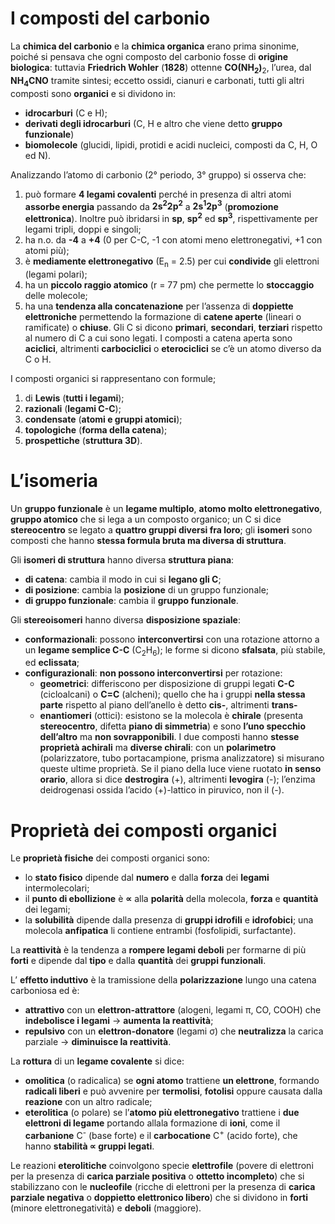 # I composti del carbonio
La **chimica del carbonio** e la **chimica organica** erano prima sinonime, poiché si pensava che ogni composto del carbonio fosse di **origine biologica**: tuttavia **Friedrich Wohler** (**1828**) ottenne **CO(NH<sub>2</sub>)**<sub>2</sub>, l’urea, dal **NH<sub>4</sub>CNO** tramite sintesi; eccetto ossidi, cianuri e carbonati, tutti gli altri composti sono **organici** e si dividono in:
- **idrocarburi** (C e H);
- **derivati degli idrocarburi** (C, H e altro che viene detto **gruppo funzionale**)
- **biomolecole** (glucidi, lipidi, protidi e acidi nucleici, composti da C, H, O ed N).

Analizzando l’atomo di carbonio (2° periodo, 3° gruppo) si osserva che:
1. può formare **4 legami covalenti** perché in presenza di altri atomi **assorbe energia** passando da **2s<sup>2</sup>2p<sup>2</sup>** a **2s<sup>1</sup>2p<sup>3</sup>** (**promozione elettronica**). Inoltre può ibridarsi in **sp**, **sp<sup>2</sup>** ed **sp<sup>3</sup>**, rispettivamente per legami tripli, doppi e singoli;
2. ha n.o. da **\-4** a **+4** (0 per C-C, -1 con atomi meno elettronegativi, +1 con atomi più);
3. è **mediamente elettronegativo** (E<sub>n</sub> = 2.5) per cui **condivide** gli elettroni (legami polari);
4. ha un **piccolo raggio atomico** (r = 77 pm) che permette lo **stoccaggio** delle molecole;
5. ha una **tendenza alla concatenazione** per l’assenza di **doppiette elettroniche** permettendo la formazione di **catene aperte** (lineari o ramificate) o **chiuse**. Gli C si dicono **primari**, **secondari**, **terziari** rispetto al numero di C a cui sono legati. I composti a catena aperta sono **aciclici**, altrimenti **carbociclici** o **eterociclici** se c’è un atomo diverso da C o H.

I composti organici si rappresentano con formule;
1. di **Lewis** (**tutti i legami**);
2. **razionali** (**legami C-C**);
3. **condensate** (**atomi e gruppi atomici**);
4. **topologiche** (**forma della catena**);
5. **prospettiche** (**struttura 3D**).
# L’isomeria
Un **gruppo funzionale** è un **legame multiplo**, **atomo molto elettronegativo**, **gruppo atomico** che si lega a un composto organico; un C si dice **stereocentro** se legato a **quattro gruppi diversi fra loro**; gli **isomeri** sono composti che hanno **stessa formula bruta ma diversa di struttura**.

Gli **isomeri di struttura** hanno diversa **struttura piana**:
- **di catena**: cambia il modo in cui si **legano gli C**;
- **di posizione**: cambia la **posizione** di un gruppo funzionale;
- **di gruppo funzionale**: cambia il **gruppo funzionale**.

Gli **stereoisomeri** hanno diversa **disposizione spaziale**:
- **conformazionali**: possono **interconvertirsi** con una rotazione attorno a un **legame semplice C-C** (C<sub>2</sub>H<sub>6</sub>); le forme si dicono **sfalsata**, più stabile, ed **eclissata**;
- **configurazionali**: **non possono interconvertirsi** per rotazione:
	- **geometrici**: differiscono per disposizione di gruppi legati **C-C** (cicloalcani) o **C=C** (alcheni); quello che ha i gruppi **nella stessa parte** rispetto al piano dell’anello è detto **cis-**, altrimenti **trans-**
	- **enantiomeri** (ottici): esistono se la molecola è **chirale** (presenta **stereocentro**, difetta **piano di simmetria**) e sono **l’uno specchio dell’altro** ma **non sovrapponibili**. I due composti hanno **stesse proprietà achirali** ma **diverse chirali**: con un **polarimetro** (polarizzatore, tubo portacampione, prisma analizzatore) si misurano queste ultime proprietà. Se il piano della luce viene ruotato **in senso orario**, allora si dice **destrogira** (+), altrimenti **levogira** (-); l’enzima deidrogenasi ossida l’acido (+)-lattico in piruvico, non il (-).
# Proprietà dei composti organici
Le **proprietà fisiche** dei composti organici sono:
- lo **stato fisico** dipende dal **numero** e dalla **forza** dei **legami** intermolecolari;
- il **punto di ebollizione** è **∝** alla **polarità** della molecola, **forza** e **quantità** dei legami;
- la **solubilità** dipende dalla presenza di **gruppi idrofili** e **idrofobici**; una molecola **anfipatica** li contiene entrambi (fosfolipidi, surfactante).

La **reattività** è la tendenza a **rompere legami deboli** per formarne di più **forti** e dipende dal **tipo** e dalla **quantità** dei **gruppi funzionali**.

L’ **effetto induttivo** è la tramissione della **polarizzazione** lungo una catena carboniosa ed è:
- **attrattivo** con un **elettron-attrattore** (alogeni, legami π, CO, COOH) che **indebolisce i legami** → **aumenta la reattività**;
- **repulsivo** con un **elettron-donatore** (legami σ) che **neutralizza** la carica parziale → **diminuisce la reattività**.

La **rottura** di un **legame covalente** si dice:
- **omolitica** (o radicalica) se **ogni atomo** trattiene **un elettrone**, formando **radicali liberi** e può avvenire per **termolisi**, **fotolisi** oppure causata dalla **reazione** con un altro radicale;
- **eterolitica** (o polare) se l’**atomo più elettronegativo** trattiene i **due elettroni di legame** portando allala formazione di **ioni**, come il **carbanione** C<sup>-</sup> (base forte) e il **carbocatione** C<sup>+</sup> (acido forte), che hanno **stabilità ∝ gruppi legati**.

Le reazioni **eterolitiche** coinvolgono specie **elettrofile** (povere di elettroni per la presenza di **carica parziale positiva** o **ottetto incompleto**) che si stabilizzano con le **nucleofile** (ricche di elettroni per la presenza di **carica parziale negativa** o **doppietto elettronico libero**) che si dividono in **forti** (minore elettronegatività) e **deboli** (maggiore).